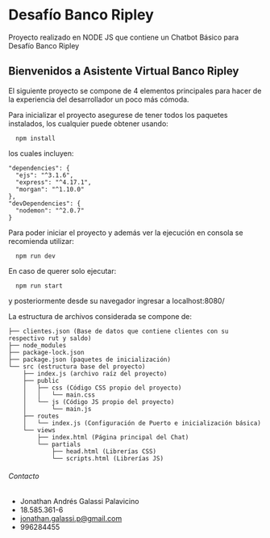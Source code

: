 # Desafío Banco Ripley
Proyecto realizado en NODE JS que contiene un Chatbot Básico para Desafío Banco Ripley

## Bienvenidos a Asistente Virtual Banco Ripley

El siguiente proyecto se compone de 4 elementos principales para hacer de la experiencia del desarrollador un poco más cómoda.

Para inicializar el proyecto asegurese de tener todos los paquetes instalados, los cualquier puede obtener usando:
```
  npm install
```
los cuales incluyen:
```
"dependencies": {
  "ejs": "^3.1.6",
  "express": "^4.17.1",
  "morgan": "^1.10.0"
},
"devDependencies": {
  "nodemon": "^2.0.7"
}
```
Para poder iniciar el proyecto y además ver la ejecución en consola se recomienda utilizar:

```
  npm run dev
```

En caso de querer solo ejecutar:
```
  npm run start  
```
y posteriormente desde su navegador ingresar a localhost:8080/

La estructura de archivos considerada se compone de:
```
├── clientes.json (Base de datos que contiene clientes con su respectivo rut y saldo)
├── node_modules
├── package-lock.json
├── package.json (paquetes de inicialización)
└── src (estructura base del proyecto)
    ├── index.js (archivo raíz del proyecto)
    ├── public
    │   ├── css (Código CSS propio del proyecto)
    │   │   └── main.css
    │   └── js (Código JS propio del proyecto)
    │       └── main.js
    ├── routes
    │   └── index.js (Configuración de Puerto e inicialización básica)
    └── views
        ├── index.html (Página principal del Chat)
        └── partials
            ├── head.html (Librerías CSS)
            └── scripts.html (Librerías JS)

```

###### Contacto
- Jonathan Andrés Galassi Palavicino
- 18.585.361-6
- jonathan.galassi.p@gmail.com
- 996284455
